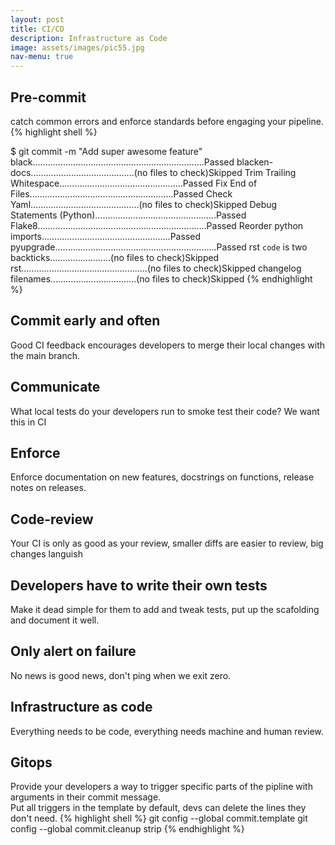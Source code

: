 ```yaml
---
layout: post
title: CI/CD
description: Infrastructure as Code
image: assets/images/pic55.jpg
nav-menu: true
---
```


Pre-commit
----------
catch common errors and enforce standards before engaging your pipeline.
{% highlight shell %}

$ git commit -m "Add super awesome feature"
black....................................................................Passed
blacken-docs.........................................(no files to check)Skipped
Trim Trailing Whitespace.................................................Passed
Fix End of Files.........................................................Passed
Check Yaml...........................................(no files to check)Skipped
Debug Statements (Python)................................................Passed
Flake8...................................................................Passed
Reorder python imports...................................................Passed
pyupgrade................................................................Passed
rst ``code`` is two backticks........................(no files to check)Skipped
rst..................................................(no files to check)Skipped
changelog filenames..................................(no files to check)Skipped
{% endhighlight %}


Commit early and often
----------------------
Good CI feedback encourages developers to merge their local changes with the main branch.

Communicate
-----------
What local tests do your developers run to smoke test their code? We want this in CI

Enforce
-------
Enforce documentation on new features, docstrings on functions, release notes on releases.

Code-review
-----------
Your CI is only as good as your review, smaller diffs are easier to review, big changes languish

Developers have to write their own tests
-----------------------------------------
Make it dead simple for them to add and tweak tests, put up the scafolding and document it well.

Only alert on failure
----------------------
No news is good news, don't ping when we exit zero.

Infrastructure as code
----------------------
Everything needs to be code, everything needs machine and human review.

Gitops
------
Provide your developers a way to trigger specific parts of the pipline with arguments
in their commit message.<br>
Put all triggers in the template by default, devs can delete the lines they don't need.
{% highlight shell %}
git config --global commit.template
git config --global commit.cleanup strip
{% endhighlight %}


